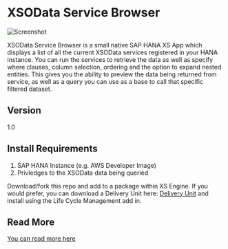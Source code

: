 XSOData Service Browser
=========

![Screenshot](http://scn.sap.com/servlet/JiveServlet/downloadImage/38-103395-405030/640-335/pastedImage_0.png)

XSOData Service Browser is a small native SAP HANA XS App which displays a list of all the current XSOData services registered in your HANA instance. You can run the services to retrieve the data as well as specify where clauses, column selection, ordering and the option to expand nested entities. This gives you the ability to preview the data being returned from service, as well as a query you can use as a base to call that specific filtered dataset.

Version
----

1.0

Install Requirements
----

1. SAP HANA Instance (e.g. AWS Developer Image)
2. Privledges to the XSOData data being queried

Download/fork this repo and add to a package within XS Engine. If you would prefer, you can download a Delivery Unit here: [Delivery Unit](http://www.li-labs.com/downloads/ODATAQUERY.tgz) and install using the Life Cycle Management add in.

Read More
----
[You can read more here](http://scn.sap.com/community/developer-center/hana/blog/2014/03/07/xsodata-query-browser)
